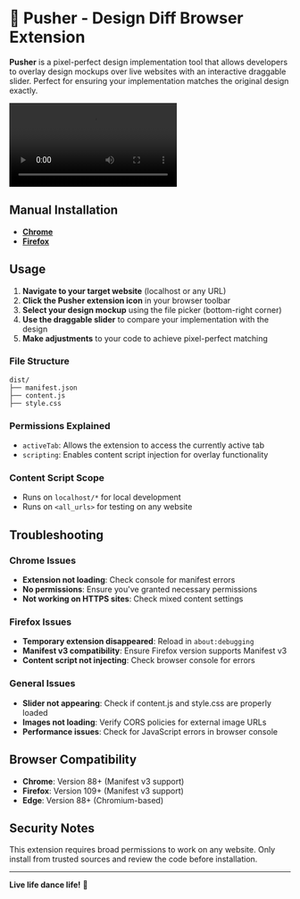 # 🎨 Pusher - Design Diff Browser Extension

**Pusher** is a pixel-perfect design implementation tool that allows developers to overlay design mockups over live websites with an interactive draggable slider. Perfect for ensuring your implementation matches the original design exactly.

![Demo](./assets/demo.mp4)

## Manual Installation

- [**Chrome**](https://developer.chrome.com/docs/extensions/get-started/tutorial/hello-world#load-unpacked)
- [**Firefox**](https://developer.mozilla.org/en-US/docs/Mozilla/Add-ons/WebExtensions/Your_first_WebExtension#installing)

## Usage

1. **Navigate to your target website** (localhost or any URL)
2. **Click the Pusher extension icon** in your browser toolbar
3. **Select your design mockup** using the file picker (bottom-right corner)
4. **Use the draggable slider** to compare your implementation with the design
5. **Make adjustments** to your code to achieve pixel-perfect matching

### File Structure

```
dist/
├── manifest.json
├── content.js
├── style.css
```

### Permissions Explained

- `activeTab`: Allows the extension to access the currently active tab
- `scripting`: Enables content script injection for overlay functionality

### Content Script Scope

- Runs on `localhost/*` for local development
- Runs on `<all_urls>` for testing on any website

## Troubleshooting

### Chrome Issues

- **Extension not loading**: Check console for manifest errors
- **No permissions**: Ensure you've granted necessary permissions
- **Not working on HTTPS sites**: Check mixed content settings

### Firefox Issues

- **Temporary extension disappeared**: Reload in `about:debugging`
- **Manifest v3 compatibility**: Ensure Firefox version supports Manifest v3
- **Content script not injecting**: Check browser console for errors

### General Issues

- **Slider not appearing**: Check if content.js and style.css are properly loaded
- **Images not loading**: Verify CORS policies for external image URLs
- **Performance issues**: Check for JavaScript errors in browser console

## Browser Compatibility

- **Chrome**: Version 88+ (Manifest v3 support)
- **Firefox**: Version 109+ (Manifest v3 support)
- **Edge**: Version 88+ (Chromium-based)

## Security Notes

This extension requires broad permissions to work on any website. Only install from trusted sources and review the code before installation.

---

**Live life dance life!** 🎨
